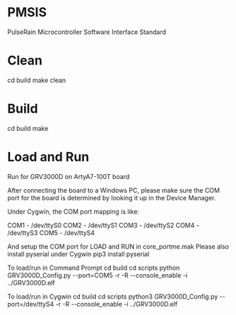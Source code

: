 # PMSIS
PulseRain Microcontroller Software Interface Standard

# Clean

cd build
make clean

# Build
cd build
make

# Load and Run

Run for GRV3000D on ArtyA7-100T board

After connecting the board to a Windows PC, please make sure the COM port for the board is determined by looking it up in the Device Manager.

Under Cygwin, the COM port mapping is like:

COM1 - /dev/ttyS0
COM2 - /dev/ttyS1
COM3 - /dev/ttyS2
COM4 - /dev/ttyS3
COM5 - /dev/ttyS4

And setup the COM port for LOAD and RUN in core_portme.mak
Please also install pyserial under Cygwin pip3 install pyserial

To load/run in Command Prompt
cd build
cd scripts
python GRV3000D_Config.py --port=COM5 -r -R --console_enable -i ../GRV3000D.elf

To load/run in Cygwin
cd build
cd scripts
python3 GRV3000D_Config.py --port=/dev/ttyS4 -r -R --console_enable -i ../GRV3000D.elf